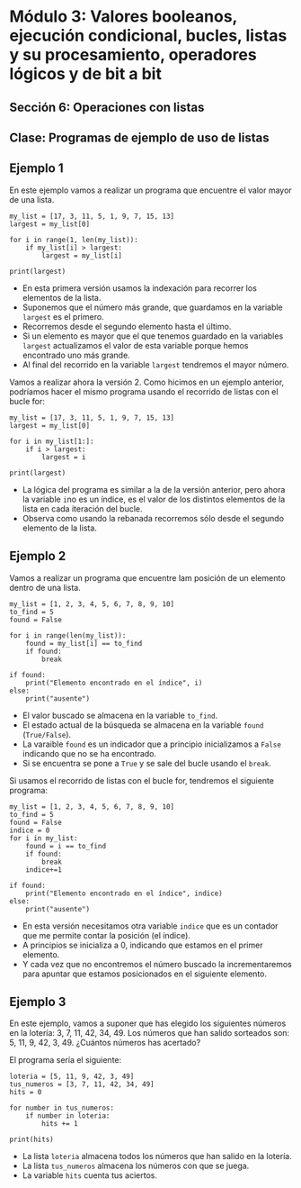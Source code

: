 # Módulo 3: Valores booleanos, ejecución condicional, bucles, listas y su procesamiento, operadores lógicos y de bit a bit
## Sección 6: Operaciones con listas
## Clase: Programas de ejemplo de uso de listas

## Ejemplo 1

En este ejemplo vamos a realizar un programa que encuentre el valor mayor de una lista.

```
my_list = [17, 3, 11, 5, 1, 9, 7, 15, 13]
largest = my_list[0]

for i in range(1, len(my_list)):
    if my_list[i] > largest:
        largest = my_list[i]

print(largest)
```
* En esta primera versión usamos la indexación para recorrer los elementos de la lista.
* Suponemos que el número más grande, que guardamos en la variable `largest` es el primero.
* Recorremos desde el segundo elemento hasta el último.
* Si un elemento es mayor que el que tenemos guardado en la variables `largest` actualizamos el valor de esta variable porque hemos encontrado uno más grande.
* Al final del recorrido en la variable `largest` tendremos el mayor número.

Vamos a realizar ahora la versión 2. Como hicimos en un ejemplo anterior, podríamos hacer el mismo programa usando el recorrido de listas con el bucle for:

```
my_list = [17, 3, 11, 5, 1, 9, 7, 15, 13]
largest = my_list[0]

for i in my_list[1:]:
    if i > largest:
        largest = i

print(largest)
```

* La lógica del programa es similar a la de la versión anterior, pero ahora la variable `i`no es un índice, es el valor de los distintos elementos de la lista en cada iteración del bucle.
* Observa como usando la rebanada recorremos sólo desde el segundo elemento de la lista.

## Ejemplo 2

Vamos a realizar un programa que encuentre lam posición de un elemento dentro de una lista. 

```
my_list = [1, 2, 3, 4, 5, 6, 7, 8, 9, 10]
to_find = 5
found = False

for i in range(len(my_list)):
    found = my_list[i] == to_find
    if found:
        break

if found:
    print("Elemento encontrado en el índice", i)
else:
    print("ausente")

```

* El valor buscado se almacena en la variable `to_find`.
* El estado actual de la búsqueda se almacena en la variable `found` (`True/False`). 
* La varaible `found` es un indicador que a principio inicializamos a `False` indicando que no se ha encontrado. 
* Si se encuentra se pone a `True` y se sale del bucle usando el `break`.

Si usamos el recorrido de listas con el bucle for, tendremos el siguiente programa:

```
my_list = [1, 2, 3, 4, 5, 6, 7, 8, 9, 10]
to_find = 5
found = False
indice = 0
for i in my_list:
    found = i == to_find
    if found:
        break
    indice+=1

if found:
    print("Elemento encontrado en el índice", indice)
else:
    print("ausente")
```

* En esta versión necesitamos otra variable `indice` que es un contador que me permite contar la posición (el índice).
* A principios se inicializa a 0, indicando que estamos en el primer elemento.
* Y cada vez que no encontremos el número buscado la incrementaremos para apuntar que estamos posicionados en el siguiente elemento.

## Ejemplo 3

En este ejemplo, vamos a suponer que has elegido los siguientes números en la lotería: 3, 7, 11, 42, 34, 49. Los números que han salido sorteados son: 5, 11, 9, 42, 3, 49. ¿Cuántos números has acertado?

El programa sería el siguiente:

```
loteria = [5, 11, 9, 42, 3, 49]
tus_numeros = [3, 7, 11, 42, 34, 49]
hits = 0

for number in tus_numeros:
    if number in loteria:
        hits += 1

print(hits)
```

* La lista `loteria` almacena todos los números que han salido en la lotería.
* La lista `tus_numeros` almacena los números con que se juega.
* La variable `hits` cuenta tus aciertos.

